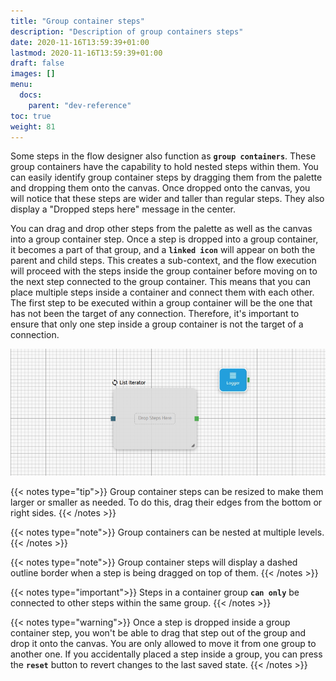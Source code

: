 ```yaml
---
title: "Group container steps"
description: "Description of group containers steps"
date: 2020-11-16T13:59:39+01:00
lastmod: 2020-11-16T13:59:39+01:00
draft: false
images: []
menu:
  docs:
    parent: "dev-reference"
toc: true
weight: 81
---
```


Some steps in the flow designer also function as **`group containers`**. These group containers have the capability to hold nested steps within them. You can easily identify group container steps by dragging them from the palette and dropping them onto the canvas. Once dropped onto the canvas, you will notice that these steps are wider and taller than regular steps. They also display a "Dropped steps here" message in the center.

You can drag and drop other steps from the palette as well as the canvas into a group container step. Once a step is dropped into a group container, it becomes a part of that group, and a **`linked icon`** will appear on both the parent and child steps. This creates a sub-context, and the flow execution will proceed with the steps inside the group container before moving on to the next step connected to the group container. This means that you can place multiple steps inside a container and connect them with each other. The first step to be executed within a group container will be the one that has not been the target of any connection. Therefore, it's important to ensure that only one step inside a group container is not the target of a connection.

![Adding to a Group Container](/images/vendor/flows/add_to_group_container.gif)

{{< notes type="tip">}}
Group container steps can be resized to make them larger or smaller as needed. To do this, drag their edges from the bottom or right sides.
{{< /notes >}}

{{< notes type="note">}}
Group containers can be nested at multiple levels.
{{< /notes >}}

{{< notes type="note">}}
Group container steps will display a dashed outline border when a step is being dragged on top of them.
{{< /notes >}}

{{< notes type="important">}}
Steps in a container group **`can only`** be connected to other steps within the same group.
{{< /notes >}}

{{< notes type="warning">}}
Once a step is dropped inside a group container step, you won't be able to drag that step out of the group and drop it onto the canvas. You are only allowed to move it from one group to another one. If you accidentally placed a step inside a group, you can press the **`reset`** button to revert changes to the last saved state.
{{< /notes >}}




